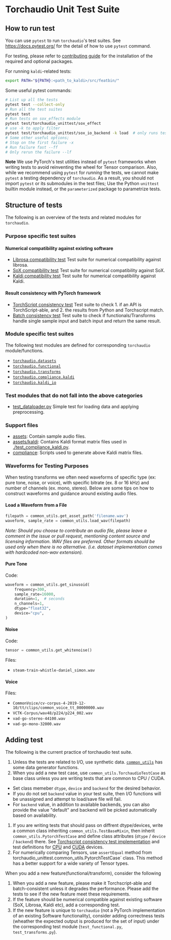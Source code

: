 # Torchaudio Unit Test Suite

## How to run test

You can use `pytest` to run `torchaudio`'s test suites. See
https://docs.pytest.org/ for the detail of how to use `pytest` command.

For testing, please refer to [contributing guide](../../CONTRIBUTING.md) for
the installation of the required and optional packages.

For running `kaldi`-related tests:

```bash
export PATH="${PATH}:<path_to_kaldi>/src/featbin/"
```

Some useful pytest commands:

```bash
# List up all the tests
pytest test --collect-only
# Run all the test suites
pytest test
# Run tests on sox_effects module
pytest test/torchaudio_unittest/sox_effect
# use -k to apply filter
pytest test/torchaudio_unittest/sox_io_backend -k load  # only runs tests where their names contain load
# Some other useful options;
# Stop on the first failure -x
# Run failure fast --ff
# Only rerun the failure --lf
```

**Note**
We use PyTorch's test utilities instead of `pytest` frameworks when writing tests to avoid reinventing the wheel for Tensor comparison.
Also, while we recommend using `pytest` for *running* the tests, we cannot
make `pytest` a testing dependency of `torchaudio`. As a result, you should
not import `pytest` or its submodules in the test files; Use the Python
`unittest` builtin module instead, or the `parameterized` package to
parametrize tests.

## Structure of tests

The following is an overview of the tests and related modules for `torchaudio`.

### Purpose specific test suites

#### Numerical compatibility against existing software
- [Librosa compatibility test](./transforms/librosa_compatibility_test.py)
    Test suite for numerical compatibility against librosa.
- [SoX compatibility test](./transforms/sox_compatibility_test.py)
    Test suite for numerical compatibility against SoX.
- [Kaldi compatibility test](./transforms/kaldi_compatibility_impl.py)
    Test suite for numerical compatibility against Kaldi.

#### Result consistency with PyTorch framework
- [TorchScript consistency test](./transforms/torchscript_consistency_impl.py)
    Test suite to check 1. if an API is TorchScript-able, and 2. the results from Python and Torchscript match.
- [Batch consistency test](./transforms/batch_consistency_test.py)
    Test suite to check if functionals/Transforms handle single sample input and batch input and return the same result.

### Module specific test suites

The following test modules are defined for corresponding `torchaudio` module/functions.

- [`torchaudio.datasets`](./datasets)
- [`torchaudio.functional`](./functional)
- [`torchaudio.transforms`](./transforms/transforms_test.py)
- [`torchaudio.compliance.kaldi`](./compliance_kaldi_test.py)
- [`torchaudio.kaldi_io`](./kaldi_io_test.py)

### Test modules that do not fall into the above categories
- [test_dataloader.py](./dataloader_test.py)
    Simple test for loading data and applying preprocessing.

### Support files
- [assets](./assets): Contain sample audio files.
- [assets/kaldi](./assets/kaldi): Contains Kaldi format matrix files used in [./test_compliance_kaldi.py](./test_compliance_kaldi.py).
- [compliance](./compliance): Scripts used to generate above Kaldi matrix files.

### Waveforms for Testing Purposes

When testing transforms we often need waveforms of specific type (ex: pure tone, noise, or voice), with specific bitrate (ex. 8 or 16 kHz) and number of channels (ex. mono, stereo). Below are some tips on how to construct waveforms and guidance around existing audio files.

#### Load a Waveform from a File

```python
filepath = common_utils.get_asset_path('filename.wav')
waveform, sample_rate = common_utils.load_wav(filepath)
```

*Note: Should you choose to contribute an audio file, please leave a comment in the issue or pull request, mentioning content source and licensing information. WAV files are preferred. Other formats should be used only when there is no alternative. (i.e. dataset implementation comes with hardcoded non-wav extension).*

#### Pure Tone

Code:

```python
waveform = common_utils.get_sinusoid(
    frequency=300,
    sample_rate=16000,
    duration=1,  # seconds
    n_channels=1,
    dtype="float32",
    device="cpu",
)
```

#### Noise

Code:

```python
tensor = common_utils.get_whitenoise()
```

Files:

* `steam-train-whistle-daniel_simon.wav`

#### Voice

Files:

* `CommonVoice/cv-corpus-4-2019-12-10/tt/clips/common_voice_tt_00000000.wav`
* `VCTK-Corpus/wav48/p224/p224_002.wav`
* `vad-go-stereo-44100.wav`
* `vad-go-mono-32000.wav`

## Adding test

The following is the current practice of torchaudio test suite.

1. Unless the tests are related to I/O, use synthetic data. [`common_utils`](./common_utils) has some data generator functions.
1. When you add a new test case, use `common_utils.TorchaudioTestCase` as base class unless you are writing tests that are common to CPU / CUDA.
  - Set class memeber `dtype`, `device` and `backend` for the desired behavior.
  - If you do not set `backend` value in your test suite, then I/O functions will be unassigned and attempt to load/save file will fail.
  - For `backend` value, in addition to available backends, you can also provide the value "default" and backend will be picked automatically based on availability.
1. If you are writing tests that should pass on diffrent dtype/devices, write a common class inheriting `common_utils.TestBaseMixin`, then inherit `common_utils.PytorchTestCase` and define class attributes (`dtype` / `device` / `backend`) there. See [Torchscript consistency test implementation](./transforms/torchscript_consistency_impl.py) and test definitions for [CPU](./transforms/torchscript_consistency_cpu_test.py) and [CUDA](./transforms/torchscript_consistency_cuda_test.py) devices.
1. For numerically comparing Tensors, use `assertEqual` method from torchaudio_unittest.common_utils.PytorchTestCase` class. This method has a better support for a wide variety of Tensor types.

When you add a new feature(functional/transform), consider the following

1. When you add a new feature, please make it Torchscript-able and batch-consistent unless it degrades the performance. Please add the tests to see if the new feature meet these requirements.
1. If the feature should be numerical compatible against existing software (SoX, Librosa, Kaldi etc), add a corresponding test.
1. If the new feature is unique to `torchaudio` (not a PyTorch implementation of an existing Software functionality), consider adding correctness tests (wheather the expected output is produced for the set of input) under the corresponding test module (`test_functional.py`, `test_transforms.py`).
